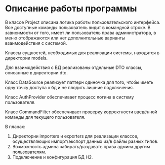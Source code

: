 # Описание работы программы

В классе Project описана логика работы пользовательского интерфейса.
Все доступные команды пользователь видит в командной строке.
В зависимости от того, имеет ли пользователь права администратора, в меню
отображаются или нет дополнительные варианты взаимодействия с системой.

Классы сущностей, необходимых для реализации системы, находятся
в директории models.

Для взаимодействия с БД реализованы отдельные DTO классы, описанные
в директории dto.

Класс DataSource реализует паттерн одиночка для того, чтобы иметь одну
точку доступа к бд и не плодить лишние подключения.

Класс AuthProvider обеспечивает процесс логина в систему пользователя.

Класс CommandFilter обеспечивает проверку корректности введённой команды для текущего
пользователя.

В планах:
1. Директории importers и exporters для реализации классов, осуществляющих
импорт/экспорт данных из/в файлы разных типов.
2. Возможность админа забирать/раздавать права админа другим пользователям.
3. Подключение и конфигурация БД H2.